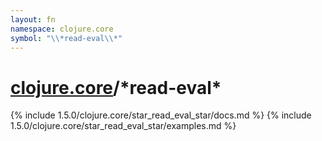 ```yaml
---
layout: fn
namespace: clojure.core
symbol: "\\*read-eval\\*"
---
```


# [clojure.core](../)/\*read-eval\*

{% include 1.5.0/clojure.core/star_read_eval_star/docs.md %}
{% include 1.5.0/clojure.core/star_read_eval_star/examples.md %}

